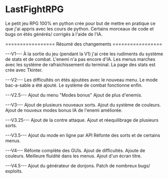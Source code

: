 # LastFightRPG
Le petit jeu RPG 100% en python crée pour but de mettre en pratique ce que j'ai appris avec les cours de python.
Certains morceaux de code et bugs on étés générés/ corrigés à l'aide de l'IA.

================= Résumé des changements =================

---V1---
À la sortie du jeu (pendant la V1) j'ai crée les rudiments du système de stats et de combat.
L'enemi n'a pas encore d'IA.
Les menus marches avec les système de rafraichissement du terminal.
La page des stats est crée avec Tkinter.

---V2---
Les difficultés on étés ajoutées avec le nouveau menu.
Le mode bac-a-sable a été ajouté.
Le système de combat fonctionne enfin.

---V2.5---
Ajout du menu "Modes bonus"
Ajout de plus d'enemis.

---V3---
Ajout de plusieurs nouveaux sorts.
Ajout du système de couleurs.
Ajout de nouveux modes bonus
IA de l'enemi améliorée.

---V3.25---
Ajout de la contre attaque.
Ajout et réequilibrage de plusieurs sorts.

---V3.5---
Ajout du mode en ligne par API
Réfonte des sorts et de certains menus.

---V4---
Réfonte complète des GUIs.
Ajout de difficultés.
Ajoute de couleurs.
Meilleure fluidité dans les menus.
Ajout d'un écran titre.

---V4.5---
Ajout du générateur de donjons.
Patch de nombreux bugs/ exploits.
